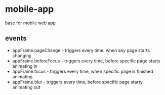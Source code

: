 mobile-app
==========

base for mobile web app 

events
-----------
 * appFrame.pageChange - triggers every time, when any page starts changing
 * appFrame.beforeFocus - triggers every time, before specific page starts animating in
 * appFrame.focus - triggers every time, when specific page is finished animating
 * appFrame.blur - triggers every time, before specific page starty animating out
